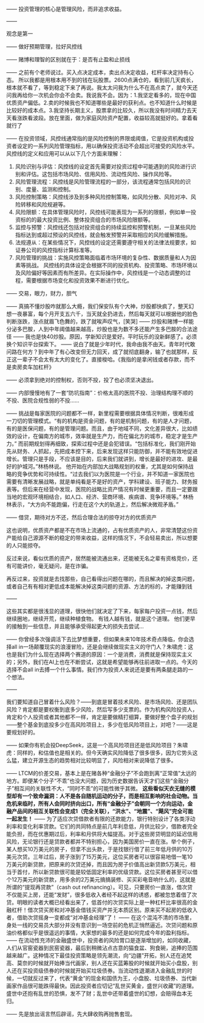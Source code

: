 ——
投资管理的核心是管理风险，而非追求收益。

——

观念是第一

——
做好预期管理，拉好风控线

——
赌博和理智的区别就在于：是否有止盈和止损线

——
之前有个老师说过。买入点决定成本，卖出点决定收益，杠杆率决定持有心态。
所以我都是用根本用不到的钱在玩股票。2600点满仓的，看到前几天疯长，根本就不看了，等到稳定下来了再说。我太太问我为什么不在高点卖了，就今天还问我再给你一次机会你会不会卖。我说我不会。因为：1.我坚定看多的，现在中国优质资产偏低。2.卖的时候我也不知道哪些是最好的获利点。也不知道什么时候是比较好的成本点。3.我坚持长期主义，股票拿的比较久，所以我没有时间精力去天天看涨跌看波段。放在里面，做为家庭风险资产配置，收益较高就挺好的。拿着看就行了

——
在投资领域，风控线通常指的是风险控制的界限或阈值，它是投资机构或投资者设定的一系列风险管理指标，用以确保投资活动不会超出可接受的风险水平。风控线的定义和应用可以从以下几个方面来理解：
1. 风险识别与评估：风控线的设定首先需要对投资过程中可能遇到的风险进行识别和评估。这包括市场风险、信用风险、流动性风险、操作风险等。
2. 风险管理流程：风控线是风险管理流程的一部分，该流程通常包括风险的识别、度量、监测和控制。
3. 风险控制策略：风控线涉及到多种风险控制策略，如风险分散、风险对冲、风险转移和风险规避等。
4. 风险限额：在具体管理风险时，风控线可能表现为一系列的限额，例如单一投资标的的最大投资比例、整体投资组合的市场风险限额等。
5. 监控与预警：风控线还包括对投资组合的持续监控和预警机制，一旦某些风险指标达到或超过预设的风控线，就会触发预警并采取相应的风险缓解措施。
6. 法规遵从：在某些情况下，风控线的设定还需要遵守相关的法律法规要求，如证券公司的风控指标计算标准等。
7. 风险管理的挑战：实施风控策略面临着市场环境的复杂性、数据质量和人为因素等挑战。
风控线的具体设定会根据不同的投资机构、投资策略、市场环境以及风险偏好等因素而有所差异。在实际操作中，风控线是一个动态调整的过程，需要根据市场变化和投资效果不断进行优化。

——
交易，眼力，财力，胆气

——
真搞不懂炒股咋就那么大瘾，我们保安队有个大神，炒股都快疯了，整天幻想一夜暴富，每个月开支五六千，当天就全扔进去，然后每天就可以根据他的脸色判断涨跌，涨点就眉飞色舞的，跌了就唉声叹气，[笑哭]
——
炒股和赌博一样能分泌多巴胺，人到中年阈值越来越高，炒股也是为数不多还能产生多巴胺的合法途径
——
我也是快40炒股。原因，学新知识是爱好。平时玩乐的没新鲜感了。必须换个知识平台探索下。
——
说白了就是少年时代，我命由我不由天。青年时代敢问路在何方？到中年了有心改变但无力回天，成了就彻底翻身，输了也就那样，反正这一辈子不会太有太大的变化了。直接梭哈。《我指的是拿闲钱或者存款，而不是卖房卖车加杠杆》

——
必须拿到绝对的控制权，否则不投，投了也必须坚决退出。

——
内部慢慢地有了一套“防坑指南”：价格太高的医院不投、治理结构理不顺的不投、医院合规性弱的不投……

——
挑战是每家医院的问题都不一样，新里程需要根据具体情况判断，很难形成一刀切的管理模式。“有的机构是资金问题，有的是机制问题，有的是人才问题，有的是医保问题，有的是管理问题。而且，由于地域不同，文化差异很大，比如绩效的设计，在偏南方的城市，效率就是生产力，而在偏北方的城市，稳定才是生产力。”
而前期规划得再细致，探索过程中还是会犯错误。“包括标准化，我们刚开始先从财务、人抓起，先把成本控下来，后来发现这样只能防御，并不能有效地促进增长。管理只是手段，不应该是目的，后来我们就讲到，增长是最好的进攻、是最好的护城河。”林杨林说。
他开始在内部加大战略规划的权重，尤其是如何保持战略的竞争优势和可持续性。“过去我们以为医院是一个行业，并不知道一家医院也需要有清晰发展战略，就是单纯看是不是好的资产，学科建设、班子能力、财务报表等。但后来在经营中发现，医院的战略比资产情况有时候更重要，而且一定要跟当地的宏观环境相结合，如人口、经济、营商环境、疾病谱、竞争环境等。”
林杨林表示，“大方向不能跑偏，行走在这个大的轨道上，然后解决微观矛盾。”

——
借贷，期待对方不还，然后合理合法的掠夺对方的优质资产

这也说明，优质资产都是不在市场上流通的，占有优质资产的人，非常清楚这份资产能给自己源源不断的稳定的带来收益，这样的情况下，不会轻易卖出，所以想要的人只能掠夺。

反过来说，看似优质的资产，居然能被流通出来，还能被无名之辈有资格竞价，还有可能讲价，毫无疑问，是在诈骗。

再反过来，投资就是去找那些，自己看得出问题在哪的，而且解决的掉这类问题，或者自己有有相对更低成本能解决掉这类问题的资源、方法的标的，才能赚到钱

——

这些其实都是很浅显的道理，很快他们就决定了下来，每家每户投资一点钱，然后继续圈地，继续开荒，继续种植食物。
有钱人越有钱，就是这个道理。
他们更早的接触到一些信息，并且能够承受得起更大的损失去尝试...

——
你曾经多次强调活下去比梦想重要，但如果未来10年技术奇点降临，你会选择all in一场颠覆现实的浪漫冒险，还是会继续做现实主义的守门人？朱啸虎：这也是我们为什么现在选择两个赛道的原因：一个是消费，消费就是保持现实主义的；另外，我们在AI上也在不断尝试，这就是希望能够再往前进取一点的。今天的选择不会all in去搏一个什么事情。我们作为投资人来说还是要有两条腿走路的一个想法。

——

我们要知道自己冒着什么风险？——到底是冒着技术风险、是市场风险、还是团队风险？肯定都是要权衡到底多少风险，然后写多少支票的。作为机构风险投资人，肯定和个人投资或者其他都不一样，肯定是要做精打细算，要做好整个盘子的规划——整个基金到底投多少在高风险项目上，多少在低风险项目上，对吧？——这是要规划好的。

——
如果你有机会投DeepSeek，这是一个高风险项目还是低风险项目？朱啸虎：同样的，和估值也是相关的。但今天确实风险降低了很多很多，因为它势头这么猛，建立开源生态的趋势相对比较明显了，风险相对来说降低了很多。

——
LTCM的价差交易，基本上是在赌各种“金融分子”不会跑到离“正常值”太远的地方。即便某个分子“不乖”也没大问题，因为历史数据告诉天才们这些“金融分子”相互间的关联性不大，“同时不乖”的可能性微乎其微。
**这些看似天衣无缝的模型却有一个致命漏洞：人不是各自随机运动的分子，而是相互影响的社会动物。当危机来临时，所有人会同时挤向出口，所有“金融分子”会朝同一个方向运动，金融产品间的相互关联性会变成1（完全关联），“洪水”、“地震”、“飓风”完全可能一起发生！**
——
为了适应次贷借款者有限的还款能力，银行特别设计了各类浮动利率和变化利率贷款。它们的共同特点是前几年利息低，月供比较少，借款者完全能负担，而在优惠期过后，利率和月供将大幅提高。对于这些房贷明显的延迟信用风险，无论银行还是贷款者都并不特别担心，因为美国房价一直在涨。举个例子，某人想买10万美元的房子，但拿不出头款，于是找银行借了前三年低月供的10万美元次贷。三年过后，房子涨到了15万美元，这位买房者可以很容易地借一笔10万美元的新贷款，把原来的次贷还掉，而且因为房子价值高出新贷款5万美元，相当于首付，所以新贷款很可能是较低固定利率的优级贷款。这位买房者甚至可以借个12万美元的新贷款，用多余的2万美元搞搞装修、买买彩电音响什么的，这就是所谓的“提现再贷款”（cash out refinancing）。可见，只要房价一直涨，借次贷不仅能买上房，还能“发财”，很多低收入者经不起这样的诱惑，都被忽悠着借了次贷。明眼的读者大概已经看出来了，低首付的次贷实际上是一种杠杆比率很高的金融杠杆！借次贷买房和对冲基金借钱买资产并无本质区别。原来买不起房的低收入者，借助次贷摇身一变都成“对冲基金经理”了！
——
在这个混沌不清的市场里，身处一线的交易员大部分并没有意识到一场空前的危机正悄然逼近。次贷问题和原油价格都似乎是很遥远的事情，大家想的最多的还是如何完成今年的盈利指标。
——
在流动性充沛的金融盛世中，投资者的风险胃口是逐渐增加的，如同收藏，人们从官窑瓷器到民窑瓷器，最后到稍微沾点古意的猫食盆、狗食碗，追捧的范围越来越广。这种情况下最佳投资策略是领先潮流，向“边疆”开拓，别人还在追梵高、莫奈的时候就开始捧当代画家，别人还在买蓝筹股的时候就开始买小盘股，别人还在买投资级债券的时候就开始买垃圾债券。当流动性退潮进入金融乱世的时候，一切就反过来了，代表“黄金”的现金和国债为王，小盘股、垃圾债券、当代新画家作品很可能跌得最快。因此投资者应切记“乱世买黄金，盛世兴收藏”的道理。盛世中还抱有乱世的恐惧，发不了财；乱世中还带着盛世的幻想，会赔得血本无归。

——
先是放出谣言然后辟谣，先大肆收购再抛售套现。
